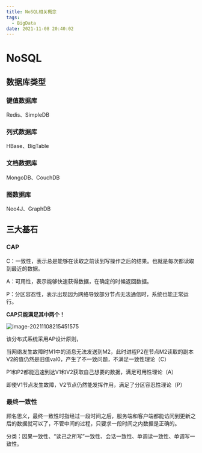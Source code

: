 ```yaml
---
title: NoSQL相关概念
tags: 
  - BigData
date: 2021-11-08 20:40:02
---
```


# NoSQL

## 数据库类型

### 键值数据库

Redis、SimpleDB

### 列式数据库

HBase、BigTable

### 文档数据库

MongoDB、CouchDB

### 图数据库

Neo4J、GraphDB

## 三大基石

### CAP

C：一致性，表示总是能够在读取之前读到写操作之后的结果。也就是每次都读取到最近的数据。

A：可用性，表示能够快速获得数据，在确定的时候返回数据。

P：分区容忍性，表示出现因为网络导致部分节点无法通信时，系统也能正常运行。

**CAP只能满足其中两个！**



![image-20211108215451575](https://gitee.com/zeroRains/drawing-bed/raw/master/20211108215453image-20211108215451575.png)

该分布式系统采用AP设计原则，

当网络发生故障时M1中的消息无法发送到M2，此时进程P2在节点M2读取的副本V2的值仍然是旧值val0，产生了不一致问题，不满足一致性理论（C）

P1和P2都能迅速到达V1和V2获取自己想要的数据，满足可用性理论（A）

即使V1节点发生故障，V2节点仍然能发挥作用，满足了分区容忍性理论（P）

### 最终一致性

顾名思义，最终一致性时指经过一段时间之后，服务端和客户端都能访问到更新之后的数据就可以了，不管中间的过程，只要求一段时间之内数据是正确的。

分类：因果一致性、“读己之所写”一致性、会话一致性、单调读一致性、单调写一致性。